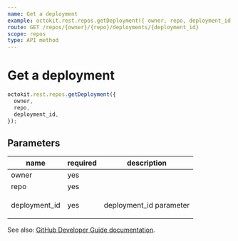 ```yaml
---
name: Get a deployment
example: octokit.rest.repos.getDeployment({ owner, repo, deployment_id })
route: GET /repos/{owner}/{repo}/deployments/{deployment_id}
scope: repos
type: API method
---
```


# Get a deployment

```js
octokit.rest.repos.getDeployment({
  owner,
  repo,
  deployment_id,
});
```

## Parameters

<table>
  <thead>
    <tr>
      <th>name</th>
      <th>required</th>
      <th>description</th>
    </tr>
  </thead>
  <tbody>
    <tr><td>owner</td><td>yes</td><td>

</td></tr>
<tr><td>repo</td><td>yes</td><td>

</td></tr>
<tr><td>deployment_id</td><td>yes</td><td>

deployment_id parameter

</td></tr>
  </tbody>
</table>

See also: [GitHub Developer Guide documentation](https://docs.github.com/rest/reference/repos#get-a-deployment).
